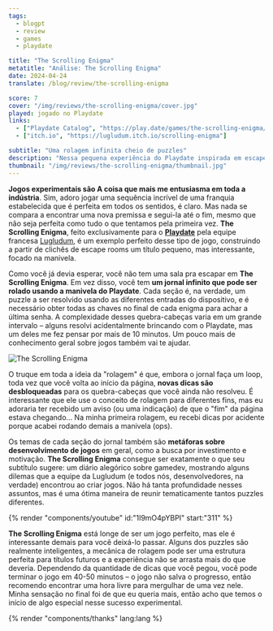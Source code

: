 ```yaml
---
tags:
  - blogpt
  - review
  - games
  - playdate

title: "The Scrolling Enigma"
metatitle: "Análise: The Scrolling Enigma"
date: 2024-04-24
translate: /blog/review/the-scrolling-enigma

score: 7
cover: "/img/reviews/the-scrolling-enigma/cover.jpg"
played: jogado no Playdate
links:
  - ["Playdate Catalog", "https://play.date/games/the-scrolling-enigma/"]
  - ["itch.io", "https://lugludum.itch.io/scrolling-enigma"]

subtitle: "Uma rolagem infinita cheio de puzzles"
description: "Nessa pequena experiência do Playdate inspirada em escape rooms, a rolagem infinita ganha outro significado (e está cheia de puzzles pra resolver)."
thumbnail: "/img/reviews/the-scrolling-enigma/thumbnail.jpg"
---
```


**Jogos experimentais são A coisa que mais me entusiasma em toda a indústria**. Sim, adoro jogar uma sequência incrível de uma franquia estabelecida que é perfeita em todos os sentidos, é claro. Mas nada se compara a encontrar uma nova premissa e segui-la até o fim, mesmo que não seja perfeita como tudo o que tentamos pela primeira vez. **The Scrolling Enigma**, feito exclusivamente para o [**Playdate**](/pt/blog/playdate-analise-completa) pela equipe francesa [Lugludum](https://www.lugludum.com/scrolling-enigma/), é um exemplo perfeito desse tipo de jogo, construindo a partir de clichês de escape rooms um título pequeno, mas interessante, focado na manivela.

Como você já devia esperar, você não tem uma sala pra escapar em **The Scrolling Enigma**. Em vez disso, você tem **um jornal infinito que pode ser rolado usando a manivela do Playdate**. Cada seção é, na verdade, um puzzle a ser resolvido usando as diferentes entradas do dispositivo, e é necessário obter todas as chaves no final de cada enigma para achar a última senha. A complexidade desses quebra-cabeças varia em um grande intervalo – alguns resolvi acidentalmente brincando com o Playdate, mas um deles me fez pensar por mais de 10 minutos. Um pouco mais de conhecimento geral sobre jogos também vai te ajudar.

![The Scrolling Enigma](/img/reviews/the-scrolling-enigma/enigma.png)

O truque em toda a ideia da "rolagem" é que, embora o jornal faça um loop, toda vez que você volta ao início da página, **novas dicas são desbloqueadas** para os quebra-cabeças que você ainda não resolveu. É interessante que ele use o conceito de rolagem para diferentes fins, mas eu adoraria ter recebido um aviso (ou uma indicação) de que o "fim" da página estava chegando... Na minha primeira rolagem, eu recebi dicas por acidente porque acabei rodando demais a manivela (ops).

Os temas de cada seção do jornal também são **metáforas sobre desenvolvimento de jogos** em geral, como a busca por investimento e motivação. **The Scrolling Enigma** consegue ser exatamente o que seu subtítulo sugere: um diário alegórico sobre gamedev, mostrando alguns dilemas que a equipe da Lugludum (e todos nós, desenvolvedores, na verdade) encontrou ao criar jogos. Não há tanta profundidade nesses assuntos, mas é uma ótima maneira de reunir tematicamente tantos puzzles diferentes.

{% render "components/youtube" id:"1I9mO4pYBPI" start:"311" %}

**The Scrolling Enigma** está longe de ser um jogo perfeito, mas ele é interessante demais para você deixá-lo passar. Alguns dos puzzles são realmente inteligentes, a mecânica de rolagem pode ser uma estrutura perfeita para títulos futuros e a experiência não se arrasta mais do que deveria. Dependendo da quantidade de dicas que você pegou, você pode terminar o jogo em 40-50 minutos – o jogo não salva o progresso, então recomendo encontrar uma hora livre para mergulhar de uma vez nele. Minha sensação no final foi de que eu queria mais, então acho que temos o início de algo especial nesse sucesso experimental.

{% render "components/thanks" lang:lang %}